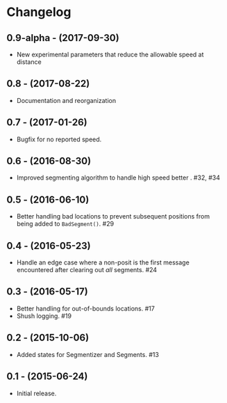 Changelog
=========

0.9-alpha - (2017-09-30)
------------------------

- New experimental parameters that reduce the allowable speed at distance


0.8 - (2017-08-22)
------------------

- Documentation and reorganization


0.7 - (2017-01-26)
------------------

- Bugfix for no reported speed.


0.6 - (2016-08-30)
------------------

- Improved segmenting algorithm to handle high speed better .  #32, #34


0.5 - (2016-06-10)
------------------

- Better handling bad locations to prevent subsequent positions from being added to `BadSegment()`.  #29


0.4 - (2016-05-23)
------------------

- Handle an edge case where a non-posit is the first message encountered after clearing out _all_ segments.  #24


0.3 - (2016-05-17)
------------------

- Better handling for out-of-bounds locations.  #17
- Shush logging.  #19


0.2 - (2015-10-06)
------------------

- Added states for Segmentizer and Segments.  #13


0.1 - (2015-06-24)
------------------

- Initial release.
